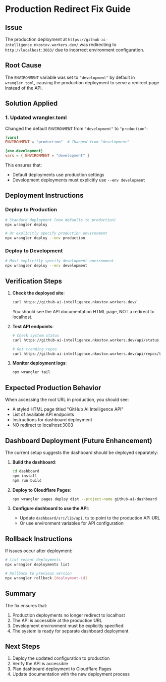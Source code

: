 # Production Redirect Fix Guide

## Issue
The production deployment at `https://github-ai-intelligence.nkostov.workers.dev/` was redirecting to `http://localhost:3003/` due to incorrect environment configuration.

## Root Cause
The `ENVIRONMENT` variable was set to `"development"` by default in `wrangler.toml`, causing the production deployment to serve a redirect page instead of the API.

## Solution Applied

### 1. Updated wrangler.toml
Changed the default `ENVIRONMENT` from `"development"` to `"production"`:

```toml
[vars]
ENVIRONMENT = "production"  # Changed from "development"

[env.development]
vars = { ENVIRONMENT = "development" }
```

This ensures that:
- Default deployments use production settings
- Development deployments must explicitly use `--env development`

## Deployment Instructions

### Deploy to Production
```bash
# Standard deployment (now defaults to production)
npx wrangler deploy

# Or explicitly specify production environment
npx wrangler deploy --env production
```

### Deploy to Development
```bash
# Must explicitly specify development environment
npx wrangler deploy --env development
```

## Verification Steps

1. **Check the deployed site**:
   ```bash
   curl https://github-ai-intelligence.nkostov.workers.dev/
   ```
   
   You should see the API documentation HTML page, NOT a redirect to localhost.

2. **Test API endpoints**:
   ```bash
   # Check system status
   curl https://github-ai-intelligence.nkostov.workers.dev/api/status
   
   # Get trending repos
   curl https://github-ai-intelligence.nkostov.workers.dev/api/repos/trending
   ```

3. **Monitor deployment logs**:
   ```bash
   npx wrangler tail
   ```

## Expected Production Behavior

When accessing the root URL in production, you should see:
- A styled HTML page titled "GitHub AI Intelligence API"
- List of available API endpoints
- Instructions for dashboard deployment
- NO redirect to localhost:3003

## Dashboard Deployment (Future Enhancement)

The current setup suggests the dashboard should be deployed separately:

1. **Build the dashboard**:
   ```bash
   cd dashboard
   npm install
   npm run build
   ```

2. **Deploy to Cloudflare Pages**:
   ```bash
   npx wrangler pages deploy dist --project-name github-ai-dashboard
   ```

3. **Configure dashboard to use the API**:
   - Update `dashboard/src/lib/api.ts` to point to the production API URL
   - Or use environment variables for API configuration

## Rollback Instructions

If issues occur after deployment:

```bash
# List recent deployments
npx wrangler deployments list

# Rollback to previous version
npx wrangler rollback [deployment-id]
```

## Summary

The fix ensures that:
1. Production deployments no longer redirect to localhost
2. The API is accessible at the production URL
3. Development environment must be explicitly specified
4. The system is ready for separate dashboard deployment

## Next Steps

1. Deploy the updated configuration to production
2. Verify the API is accessible
3. Plan dashboard deployment to Cloudflare Pages
4. Update documentation with the new deployment process
